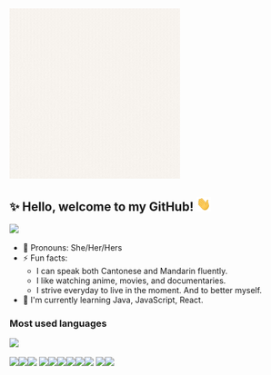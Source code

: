 <img src="https://github.com/hzeng33/hzeng33/blob/main/Hannah%20Zeng.gif" width="300px">   

## ✨ Hello, welcome to my GitHub! <img src="wave.gif" height="25px" width="25px">
[![](https://img.shields.io/badge/LinkedIn-0077B5?style=for-the-badge&logo=linkedin&logoColor=white)](https://www.linkedin.com/in/huiqingzeng)

- :woman: Pronouns: She/Her/Hers
- ⚡ Fun facts: 
   * I can speak both Cantonese and Mandarin fluently.     
   * I like watching anime, movies, and documentaries.
   * I strive everyday to live in the moment. And to better myself.
- :seedling: I'm currently learning Java, JavaScript, React.
 

 ### Most used languages
 <img src="https://github-readme-stats.vercel.app/api/top-langs?username=hzeng33"/>
 
 <img height=37 src="https://cdn.jsdelivr.net/gh/devicons/devicon/icons/java/java-original-wordmark.svg" /><img height=37 src="https://cdn.jsdelivr.net/gh/devicons/devicon/icons/html5/html5-original-wordmark.svg" /><img height=37 src="https://cdn.jsdelivr.net/gh/devicons/devicon/icons/css3/css3-original.svg" /> <img height=37 src="https://cdn.jsdelivr.net/gh/devicons/devicon/icons/javascript/javascript-original.svg" /><img height=37 src="https://cdn.jsdelivr.net/gh/devicons/devicon/icons/react/react-original.svg" /><img height=37 src="https://cdn.jsdelivr.net/gh/devicons/devicon/icons/vscode/vscode-original.svg" /><img height=37 src="https://cdn.jsdelivr.net/gh/devicons/devicon/icons/git/git-original.svg" /><img height=37 src="https://cdn.jsdelivr.net/gh/devicons/devicon/icons/github/github-original.svg" /><img height=37  src="https://cdn.jsdelivr.net/gh/devicons/devicon/icons/python/python-original-wordmark.svg" /> <img height=37 src="https://cdn.jsdelivr.net/gh/devicons/devicon/icons/php/php-original.svg" /><img height=37 src="https://cdn.jsdelivr.net/gh/devicons/devicon/icons/postgresql/postgresql-original-wordmark.svg" />
          
          
          
          
          


<!--
**hzeng33/hzeng33** is a ✨ _special_ ✨ repository because its `README.md` (this file) appears on your GitHub profile.

Here are some ideas to get you started:

- :computer: I'm currently working on ...
- 🌱 I’m currently learning ...
- 👯 I’m looking to collaborate on ...
- 🤔 I’m looking for help with ...
- 💬 Ask me about ...
- 📫 How to reach me: ...
- 😄 Pronouns: ...
- ⚡ Fun fact: ...
- github stats: <img src="https://github-readme-stats.vercel.app/api?username=hzeng33&show_icons=true&theme=vue-dark"/>
- badge website: https://dev.to/envoy_/150-badges-for-github-pnk [![](<badge_url>)](<hyperlink>)
- Tools icon <code><img width="7.5%" src="https://www.vectorlogo.zone/logos/java/java-horizontal.svg"></code>  website: https://devicon.dev/
-->
